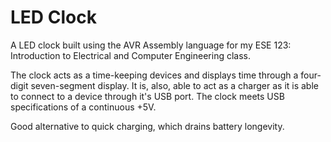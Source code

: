 # LED Clock
A LED clock built using the AVR Assembly language for my ESE 123: Introduction to Electrical and Computer Engineering class. 

The clock acts as a time-keeping devices and displays time through a four-digit seven-segment display. It is, also, able to act as a charger as it is able to connect to a device through it's USB port. The clock meets USB specifications of a continuous +5V. 

Good alternative to quick charging, which drains battery longevity.
